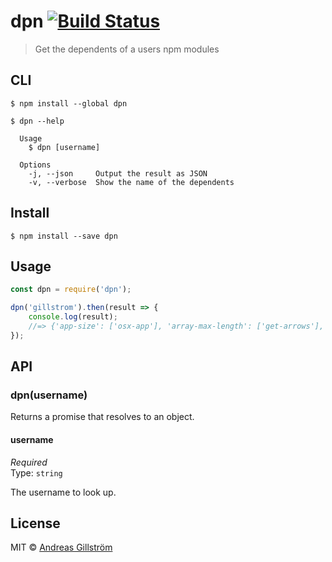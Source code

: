 # dpn [![Build Status](https://travis-ci.org/gillstrom/dpn.svg?branch=master)](https://travis-ci.org/gillstrom/dpn)

> Get the dependents of a users npm modules


## CLI

```
$ npm install --global dpn
```

```
$ dpn --help

  Usage
    $ dpn [username]

  Options
    -j, --json     Output the result as JSON
    -v, --verbose  Show the name of the dependents
```


## Install

```
$ npm install --save dpn
```


## Usage

```js
const dpn = require('dpn');

dpn('gillstrom').then(result => {
	console.log(result);
	//=> {'app-size': ['osx-app'], 'array-max-length': ['get-arrows'], 'battery-level': ['evac'], ...}
});
```


## API

### dpn(username)

Returns a promise that resolves to an object.

#### username

*Required*  
Type: `string`

The username to look up.


## License

MIT © [Andreas Gillström](http://github.com/gillstrom)
